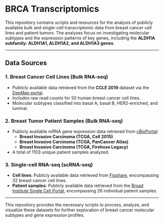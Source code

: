 # BRCA Transcriptomics

This repository contains scripts and resources for the analysis of publicly available bulk and single-cell transcriptomic data from breast cancer cell lines and patient tumors. The analyses focus on investigating molecular subtypes and the expression patterns of key genes, including the **ALDH1A subfamily: ALDH1A1, ALDH1A2, and ALDH1A3 genes**.

---

## Data Sources

### 1. Breast Cancer Cell Lines (Bulk RNA-seq)
- Publicly available data retrieved from the **CCLE 2019** dataset via the [DepMap portal](https://depmap.org/portal/).
- Includes raw read counts for 50 human breast cancer cell lines.
- Molecular subtypes classified into basal A, basal B, HER2-enriched, and luminal.

### 2. Breast Tumor Patient Samples (Bulk RNA-seq)
- Publicly available mRNA gene expression data retrieved from [cBioPortal](https://www.cbioportal.org):
  - **Breast Invasive Carcinoma (TCGA, Cell 2015)**
  - **Breast Invasive Carcinoma (TCGA, PanCancer Atlas)**
  - **Breast Invasive Carcinoma (TCGA, Firehose Legacy)**
- A total of 1103 unique patient samples analyzed.

### 3. Single-cell RNA-seq (scRNA-seq)
- **Cell lines**: Publicly available data retrieved from [Figshare](https://figshare.com/articles/dataset/Single_Cell_Breast_Cancer_cell-line_Atlas/15022698), encompassing 32 breast cancer cell lines.
- **Patient samples**: Publicly available data retrieved from the [Broad Institute Single Cell Portal](https://singlecell.broadinstitute.org/single_cell/study/SCP103930), encompassing 26 individual patient samples.

---

This repository provides the necessary scripts to process, analyze, and visualize these datasets for further exploration of breast cancer molecular subtypes and gene expression profiles.
